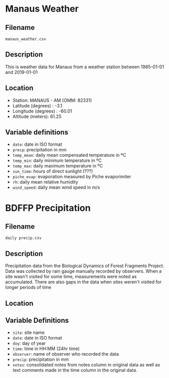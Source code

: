 # Manaus Weather

## Filename

`manaus_weather.csv`

## Description

This is weather data for Manaus from a weather station between 1985-01-01 and 2019-01-01

## Location

- Station: MANAUS - AM (OMM: 82331)
- Latitude  (degrees) : -3.1
- Longitude (degrees) : -60.01
- Altitude  (meters): 61.25

## Variable definitions

- `date`: date in ISO format
- `precp`: precipitation in mm
- `temp_mean`: daily mean compensated temperature in ºC
- `temp_min`: daily minimum temperature in ºC
- `temp_max`: daily maximum temperature in ºC
- `sun_time`: hours of direct sunlight (???)
- `piche_evap`: evaporation measured by Piche evaporimiter
- `rh`: daily mean relative humidity
- `wind_speed`: daily mean wind speed in m/s


# BDFFP Precipitation

## Filename

`daily precip.csv`

## Description

Precipitation data from the Biological Dynamics of Forest Fragments Project.  Data was collected by rain gauge manually recorded by observers.  When a site wasn't visited for some time, measurements were noted as accumulated.  There are also gaps in the data when sites weren't visited for longer periods of time

## Location

## Variable Definitions

- `site`: site name
- `date`: date in ISO format
- `doy`: day of year
- `time`: time in HH:MM (24hr time)
- `observer`: name of observer who recorded the data
- `precip`: precipitation in mm
- `notes`: consolidated notes from notes column in original data as well as text comments made in the time column in the original data.
